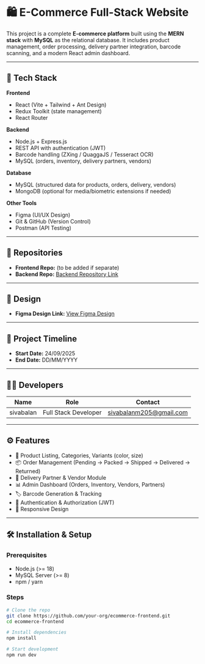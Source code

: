 # 🛍️ E-Commerce Full-Stack Website

This project is a complete **E-commerce platform** built using the **MERN stack** with **MySQL** as the relational database. It includes product management, order processing, delivery partner integration, barcode scanning, and a modern React admin dashboard.  

---

## 🚀 Tech Stack

**Frontend**
- React (Vite + Tailwind + Ant Design)  
- Redux Toolkit (state management)  
- React Router  

**Backend**
- Node.js + Express.js  
- REST API with authentication (JWT)  
- Barcode handling (ZXing / QuaggaJS / Tesseract OCR)  
- MySQL (orders, inventory, delivery partners, vendors)  

**Database**
- MySQL (structured data for products, orders, delivery, vendors)  
- MongoDB (optional for media/biometric extensions if needed)  

**Other Tools**
- Figma (UI/UX Design)  
- Git & GitHub (Version Control)  
- Postman (API Testing)  

---

## 📂 Repositories

- **Frontend Repo:** (to be added if separate)  
- **Backend Repo:** [Backend Repository Link](https://github.com/your-org/ecommerce-backend)  

---

## 🎨 Design

- **Figma Design Link:** [View Figma Design](https://figma.com/your-design-link](https://www.figma.com/design/dfNh6iuB0c3Uv3K9DUSuK7/E-commerce-Website-UI-Kit---Paperpillar--Community-?node-id=54-93&p=f&t=prjOGomXPrr5fRFb-0))  

---

## 📅 Project Timeline

- **Start Date:** 24/09/2025
- **End Date:** DD/MM/YYYY  

---

## 👨‍💻 Developers

| Name         | Role                | Contact                  |
|--------------|---------------------|--------------------------|
| sivabalan    | Full Stack Developer| sivabalanm205@gmail.com |

---

## ⚙️ Features

- 🛒 Product Listing, Categories, Variants (color, size)  
- 📦 Order Management (Pending → Packed → Shipped → Delivered → Returned)  
- 🚚 Delivery Partner & Vendor Module  
- 📊 Admin Dashboard (Orders, Inventory, Vendors, Partners)  
- 🏷️ Barcode Generation & Tracking  
- 🔐 Authentication & Authorization (JWT)  
- 📱 Responsive Design  

---

## 🛠️ Installation & Setup

### Prerequisites
- Node.js (>= 18)  
- MySQL Server (>= 8)  
- npm / yarn  

### Steps

```bash
# Clone the repo
git clone https://github.com/your-org/ecommerce-frontend.git
cd ecommerce-frontend

# Install dependencies
npm install

# Start development
npm run dev
